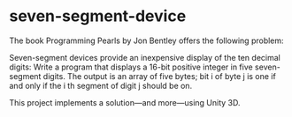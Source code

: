 # seven-segment-device

The book Programming Pearls by Jon Bentley offers the following problem:

Seven-segment devices provide an inexpensive display of the ten decimal digits: 
Write a program that displays a 16-bit positive integer in five seven-segment digits. 
The output is an array of five bytes; bit i of byte j is one if and only if the i th segment of digit j should be on.

This project implements a solution—and more—using Unity 3D.
